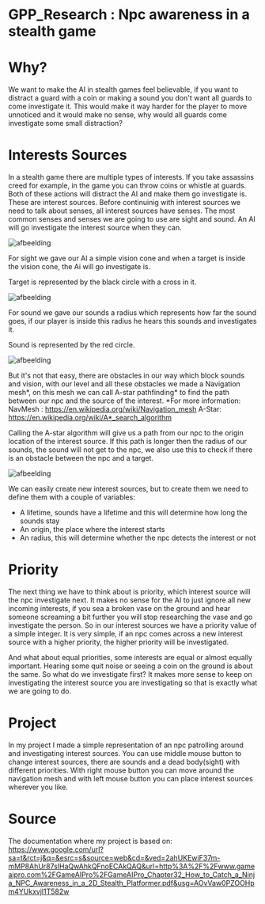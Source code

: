 # GPP_Research : Npc awareness in a stealth game

# Why?

We want to make the AI in stealth games feel believable, if you want to distract a guard with a coin or making a sound you don't want all guards to come investigate it. This would make it way harder for the player to move unnoticed and it would make no sense, why would all guards come investigate some small distraction?

# Interests Sources

In a stealth game there are multiple types of interests. If you take assassins creed for example, in the game you can throw coins or whistle at guards. Both of these actions will distract the AI and make them go investigate is. These are interest sources. 
Before continuinig with interest sources we need to talk about senses, all interest sources have senses. The most common senses and senses we are going to use are sight and sound. An AI will go investigate the interest source when they can.

![afbeelding](https://user-images.githubusercontent.com/114002199/212176083-19ff1788-3e6a-4c76-bd90-390425d25715.png)

For sight we gave our AI a simple vision cone and when a target is inside the vision cone, the Ai will go investigate is.

Target is represented by the black circle with a cross in it.

![afbeelding](https://user-images.githubusercontent.com/114002199/212195536-459b6aa3-d9fd-442d-8348-887182e567c1.png)

For sound we gave our sounds a radius which represents how far the sound goes, if our player is inside this radius he hears this sounds and investigates it.

Sound is represented by the red circle.

![afbeelding](https://user-images.githubusercontent.com/114002199/212198772-453c9355-6ae5-49af-a971-7f2d1c19a5fb.png)

But it's not that easy, there are obstacles in our way which block sounds and vision, with our level and all these obstacles we made a Navigation mesh*, on this mesh we can call A-star pathfinding* to find the path between our npc and the source of the interest. 
*For more information:
NavMesh : 
https://en.wikipedia.org/wiki/Navigation_mesh
A-Star:
https://en.wikipedia.org/wiki/A*_search_algorithm

Calling the A-star algorithm will give us a path from our npc to the origin location of the interest source. If this path is longer then the radius of our sounds, the sound will not get to the npc, we also use this to check if there is an obstacle between the npc and a target.

![afbeelding](https://user-images.githubusercontent.com/114002199/212200861-126b4c7a-d1ec-4195-8bca-7e35f0641c78.png)

We can easily create new interest sources, but to create them we need to define them with a couple of variables:
- A lifetime, sounds have a lifetime and this will determine how long the sounds stay
- An origin, the place where the interest starts
- An radius, this will determine whether the npc detects the interest or not

# Priority

The next thing we have to think about is priority, which interest source will the npc investigate next. It makes no sense for the AI to just ignore all new incoming interests, if you sea a broken vase on the ground and hear someone screaming a bit further you will stop researching the vase and go investigate the person. So in our interest sources we have a priority value of a simple integer. It is very simple, if an npc comes across a new interest source with a higher priority, the higher priority will be investigated. 

And what about equal priorities, some interests are equal or almost equally important. Hearing some quit noise or seeing a coin on the ground is about the same. So what do we investigate first? It makes more sense to keep on investigating the interest source you are investigating so that is exactly what we are going to do. 

# Project

In my project I made a simple representation of an npc patrolling around and investigating interest sources. You can use middle mouse button to change interest sources, there are sounds and a dead body(sight) with different priorities. With right mouse button you can move around the navigation mesh and with left mouse button you can place interest sources wherever you like. 

# Source 
The documentation where my project is based on:
https://www.google.com/url?sa=t&rct=j&q=&esrc=s&source=web&cd=&ved=2ahUKEwiF37m-mMP8AhUr87sIHaQwAhkQFnoECAkQAQ&url=http%3A%2F%2Fwww.gameaipro.com%2FGameAIPro%2FGameAIPro_Chapter32_How_to_Catch_a_Ninja_NPC_Awareness_in_a_2D_Stealth_Platformer.pdf&usg=AOvVaw0PZOOHpm4YUkxvjl1T582w



